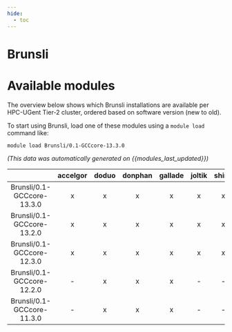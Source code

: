 ```yaml
---
hide:
  - toc
---
```


Brunsli
=======

# Available modules


The overview below shows which Brunsli installations are available per HPC-UGent Tier-2 cluster, ordered based on software version (new to old).

To start using Brunsli, load one of these modules using a `module load` command like:

```shell
module load Brunsli/0.1-GCCcore-13.3.0
```

*(This data was automatically generated on {{modules_last_updated}})*  

| |accelgor|doduo|donphan|gallade|joltik|shinx|skitty|
| :---: | :---: | :---: | :---: | :---: | :---: | :---: | :---: |
|Brunsli/0.1-GCCcore-13.3.0|x|x|x|x|x|x|x|
|Brunsli/0.1-GCCcore-13.2.0|x|x|x|x|x|x|x|
|Brunsli/0.1-GCCcore-12.3.0|x|x|x|x|x|x|x|
|Brunsli/0.1-GCCcore-12.2.0|-|x|x|x|-|-|-|
|Brunsli/0.1-GCCcore-11.3.0|-|x|x|x|-|-|-|
